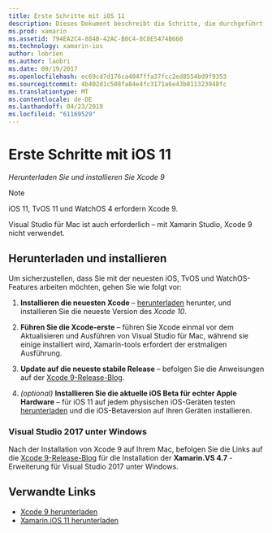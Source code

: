 ```yaml
---
title: Erste Schritte mit iOS 11
description: Dieses Dokument beschreibt die Schritte, die durchgeführt werden müssen, um das Entwickeln von Apps für iOS 11. Es wird erläutert, wie Laden Xcode, und Aktualisieren von Visual Studio-2019.
ms.prod: xamarin
ms.assetid: 794EA2C4-884B-42AC-B8C4-8C8E5474B660
ms.technology: xamarin-ios
author: lobrien
ms.author: laobri
ms.date: 09/19/2017
ms.openlocfilehash: ec69cd7d176ca4047ffa37fcc2ed8554bd9f9353
ms.sourcegitcommit: 4b402d1c508fa84e4fc3171a6e43b811323948fc
ms.translationtype: MT
ms.contentlocale: de-DE
ms.lasthandoff: 04/23/2019
ms.locfileid: "61169529"
---
```

# <a name="getting-started-with-ios-11"></a>Erste Schritte mit iOS 11

_Herunterladen Sie und installieren Sie Xcode 9_

> [!NOTE]
> iOS 11, TvOS 11 und WatchOS 4 erfordern Xcode 9.
>
> Visual Studio für Mac ist auch erforderlich – mit Xamarin Studio, Xcode 9 nicht verwendet.

## <a name="download-and-install"></a>Herunterladen und installieren

Um sicherzustellen, dass Sie mit der neuesten iOS, TvOS und WatchOS-Features arbeiten möchten, gehen Sie wie folgt vor:

1. **Installieren die neuesten Xcode** – [herunterladen](https://developer.apple.com/download/) herunter, und installieren Sie die neueste Version des _Xcode 10_.

2. **Führen Sie die Xcode-erste** – führen Sie Xcode einmal vor dem Aktualisieren und Ausführen von Visual Studio für Mac, während sie einige installiert wird, Xamarin-tools erfordert der erstmaligen Ausführung.

3. **Update auf die neueste stabile Release** – befolgen Sie die Anweisungen auf der [Xcode 9-Release-Blog](https://releases.xamarin.com/stable-release-15-3-5-with-xcode-9-support/).

4. _(optional)_  **Installieren Sie die aktuelle iOS Beta für echter Apple Hardware** – für iOS 11 auf jedem physischen iOS-Geräten testen [herunterladen](https://developer.apple.com/download/) und die iOS-Betaversion auf Ihren Geräten installieren.


### <a name="visual-studio-2017-on-windows"></a>Visual Studio 2017 unter Windows

Nach der Installation von Xcode 9 auf Ihrem Mac, befolgen Sie die Links auf die [Xcode 9-Release-Blog](https://releases.xamarin.com/stable-release-15-3-5-with-xcode-9-support/) für die Installation der **Xamarin.VS 4.7** -Erweiterung für Visual Studio 2017 unter Windows.


## <a name="related-links"></a>Verwandte Links

- [Xcode 9 herunterladen](https://developer.apple.com/download/)
- [Xamarin.iOS 11 herunterladen](https://releases.xamarin.com/stable-release-15-3-5-with-xcode-9-support/)
